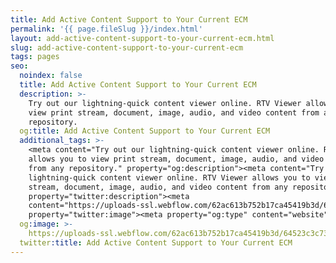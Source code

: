 ```yaml
---
title: Add Active Content Support to Your Current ECM
permalink: '{{ page.fileSlug }}/index.html'
layout: add-active-content-support-to-your-current-ecm.html
slug: add-active-content-support-to-your-current-ecm
tags: pages
seo:
  noindex: false
  title: Add Active Content Support to Your Current ECM
  description: >-
    Try out our lightning-quick content viewer online. RTV Viewer allows you to
    view print stream, document, image, audio, and video content from any
    repository.
  og:title: Add Active Content Support to Your Current ECM
  additional_tags: >-
    <meta content="Try out our lightning-quick content viewer online. RTV Viewer
    allows you to view print stream, document, image, audio, and video content
    from any repository." property="og:description"><meta content="Try out our
    lightning-quick content viewer online. RTV Viewer allows you to view print
    stream, document, image, audio, and video content from any repository."
    property="twitter:description"><meta
    content="https://uploads-ssl.webflow.com/62ac613b752b17ca45419b3d/64523c3c737acdc0f38d17ac_meta-image.png"
    property="twitter:image"><meta property="og:type" content="website">
  og:image: >-
    https://uploads-ssl.webflow.com/62ac613b752b17ca45419b3d/64523c3c737acdc0f38d17ac_meta-image.png
  twitter:title: Add Active Content Support to Your Current ECM
---
```



